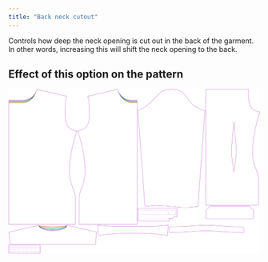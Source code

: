 ```yaml
---
title: "Back neck cutout"
---
```


Controls how deep the neck opening is cut out in the back of the garment. In other words, increasing this will shift the neck opening to the back.

## Effect of this option on the pattern

![This image shows the effect of this option by superimposing several variants that have a different value for this option](simon_backneckcutout_sample.svg "Effect of this option on the pattern")
